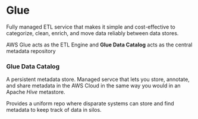 # Glue

Fully managed ETL service that makes it simple and cost-effective to categorize, clean, enrich, and move data reliably between data stores.

AWS Glue acts as the ETL Engine and **Glue Data Catalog** acts as the central metadata repository

### Glue Data Catalog

A persistent metadata store. Managed servce that lets you store, annotate, and share metadata in the AWS Cloud in the same way you would in an Apache _Hive_ metastore.

Provides a uniform repo where disparate systems can store and find metadata to keep track of data in silos. 